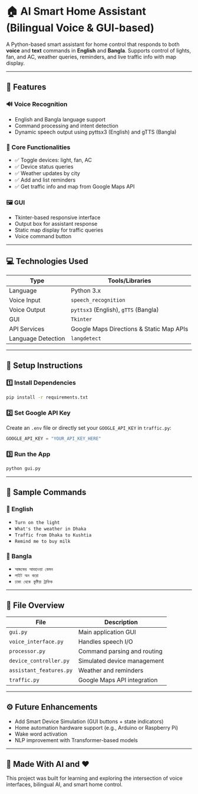 
# 🏠 AI Smart Home Assistant (Bilingual Voice & GUI-based)

A Python-based smart assistant for home control that responds to both **voice** and **text** commands in **English** and **Bangla**. Supports control of lights, fan, and AC, weather queries, reminders, and live traffic info with map display.

---

## 🌟 Features

### 🔊 Voice Recognition
- English and Bangla language support
- Command processing and intent detection
- Dynamic speech output using pyttsx3 (English) and gTTS (Bangla)

### 🧠 Core Functionalities
- ✅ Toggle devices: light, fan, AC
- ✅ Device status queries
- ✅ Weather updates by city
- ✅ Add and list reminders
- ✅ Get traffic info and map from Google Maps API

### 🖼 GUI
- Tkinter-based responsive interface
- Output box for assistant response
- Static map display for traffic queries
- Voice command button

---

## 💻 Technologies Used

| Type         | Tools/Libraries                          |
|--------------|-------------------------------------------|
| Language     | Python 3.x                                |
| Voice Input  | `speech_recognition`                      |
| Voice Output | `pyttsx3` (English), `gTTS` (Bangla)      |
| GUI          | `Tkinter`                                 |
| API Services | Google Maps Directions & Static Map APIs  |
| Language Detection | `langdetect`                       |

---

## 🔧 Setup Instructions

### 1️⃣ Install Dependencies

```bash
pip install -r requirements.txt
```

### 2️⃣ Set Google API Key

Create an `.env` file or directly set your `GOOGLE_API_KEY` in `traffic.py`:

```python
GOOGLE_API_KEY = "YOUR_API_KEY_HERE"
```

### 3️⃣ Run the App

```bash
python gui.py
```

---

## 🧪 Sample Commands

### 💬 English

- `Turn on the light`
- `What's the weather in Dhaka`
- `Traffic from Dhaka to Kushtia`
- `Remind me to buy milk`

### 💬 Bangla

- `আজকের আবহাওয়া কেমন`
- `লাইট অন করো`
- `ঢাকা থেকে কুষ্টিয়া ট্রাফিক`

---

## 📁 File Overview

| File | Description |
|------|-------------|
| `gui.py` | Main application GUI |
| `voice_interface.py` | Handles speech I/O |
| `processor.py` | Command parsing and routing |
| `device_controller.py` | Simulated device management |
| `assistant_features.py` | Weather and reminders |
| `traffic.py` | Google Maps API integration |

---

## ⚙️ Future Enhancements

- Add Smart Device Simulation (GUI buttons + state indicators)
- Home automation hardware support (e.g., Arduino or Raspberry Pi)
- Wake word activation
- NLP improvement with Transformer-based models

---

## 🤖 Made With AI and ❤️

This project was built for learning and exploring the intersection of voice interfaces, bilingual AI, and smart home control.
